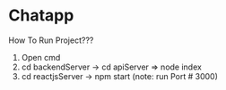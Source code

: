 # Chatapp
How To Run Project???
1. Open cmd
2. cd backendServer -> cd apiServer => node index
3. cd reactjsServer -> npm start (note: run Port # 3000)  
